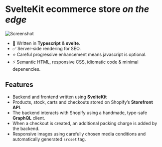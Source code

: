 # SvelteKit ecommerce store *on the edge*

![Screenshot](https://user-images.githubusercontent.com/19372421/189044551-8eb1a021-1cd3-42c7-bbf9-8fd585932051.png)

- :wrench: Written in **Typescript** & **svelte**.
- :white_check_mark: Server-side rendering for SEO.
- :star: Careful progressive enhancement means javascript is optional.
- :zap: Semantic HTML, responsive CSS, idiomatic code & minimal depenencies.

## Features

- Backend and frontend written using **SvelteKit**
- Products, stock, carts and checkouts stored on Shopify’s **Storefront API**.
- The backend interacts with Shopify using a handmade, type-safe **GraphQL** client.
- When a checkout is created, an additional packing charge is added by the backend.
- Responsive images using carefully chosen media conditions and automatically generated `srcset` tag.

